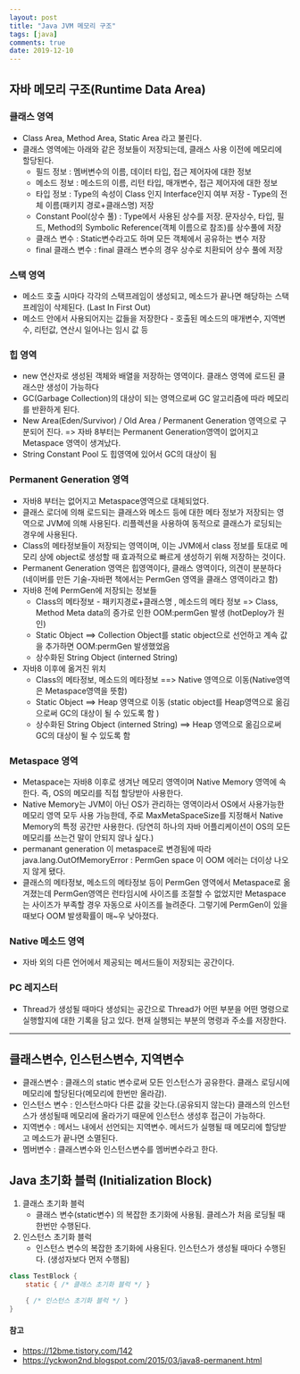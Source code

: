 ```yaml
---
layout: post
title: "Java JVM 메모리 구조"
tags: [java]
comments: true
date: 2019-12-10
---
```


## 자바 메모리 구조(Runtime Data Area)
### 클래스 영역
- Class Area, Method Area, Static Area 라고 불린다.
- 클래스 영역에는 아래와 같은 정보들이 저장되는데, 클래스 사용 이전에 메모리에 할당된다.
  * 필드 정보 : 멤버변수의 이름, 데이터 타입, 접근 제어자에 대한 정보
  * 메소드 정보 : 메소드의 이름, 리턴 타입, 매개변수, 접근 제어자에 대한 정보
  * 타입 정보 : Type의 속성이 Class 인지 Interface인지 여부 저장 - Type의 전체 이름(패키지 경로+클래스명) 저장
  * Constant Pool(상수 풀) : Type에서 사용된 상수를 저장. 문자상수, 타입, 필드, Method의 Symbolic Reference(객체 이름으로 참조)를 상수풀에 저장
  * 클래스 변수 : Static변수라고도 하며 모든 객체에서 공유하는 변수 저장
  * final 클래스 변수 : final 클래스 변수의 경우 상수로 치환되어 상수 풀에 저장

### 스택 영역
- 메소드 호출 시마다 각각의 스택프레임이 생성되고, 메소드가 끝나면 해당하는 스택프레임이 삭제된다. (Last In First Out)
- 메소드 안에서 사용되어지는 값들을 저장한다 - 호출된 메소드의 매개변수, 지역변수, 리턴값, 연산시 일어나는 임시 값 등

### 힙 영역
- new 연산자로 생성된 객체와 배열을 저장하는 영역이다. 클래스 영역에 로드된 클래스만 생성이 가능하다
- GC(Garbage Collection)의 대상이 되는 영역으로써 GC 알고리즘에 따라 메모리를 반환하게 된다.
- New Area(Eden/Survivor) / Old Area / Permanent Generation 영역으로 구분되어 진다. => 자바 8부터는 Permanent Generation영역이 없어지고 Metaspace 영역이 생겨났다.
- String Constant Pool 도 힙영역에 있어서 GC의 대상이 됨

### Permanent Generation 영역
- 자바8 부터는 없어지고 Metaspace영역으로 대체되었다.
- 클래스 로더에 의해 로드되는 클래스와 메소드 등에 대한 메타 정보가 저장되는 영역으로 JVM에 의해 사용된다. 리플렉션을 사용하여 동적으로 클래스가 로딩되는 경우에 사용된다. 
- Class의 메타정보들이 저장되는 영역이며, 이는 JVM에서 class 정보를 토대로 메모리 상에 object로 생성할 때 효과적으로 빠르게 생성하기 위해 저장하는 것이다.
- Permanent Generation 영역은 힙영역이다, 클래스 영역이다, 의견이 분분하다 (네이버를 만든 기술-자바편 책에서는 PermGen 영역을 클래스 영역이라고 함)
- 자바8 전에 PermGen에 저장되는 정보들
  * Class의 메타정보 - 패키지경로+클래스명 , 메소드의 메타 정보 => Class, Method Meta data의 증가로 인한 OOM:permGen 발생 (hotDeploy가 원인)
  * Static Object ==> Collection Object를 static object으로 선언하고 계속 값을 추가하면 OOM:permGen 발생했었음 
  * 상수화된 String Object (interned String)
- 자바8 이후에 옮겨진 위치
  * Class의 메타정보, 메소드의 메타정보 ==> Native 영역으로 이동(Native영역은 Metaspace영역을 뜻함)
  * Static Object ==> Heap 영역으로 이동 (static object를 Heap영역으로 옮김으로써 GC의 대상이 될 수 있도록 함 )
  * 상수화된 String Object (interned String) ==> Heap 영역으로 옮김으로써 GC의 대상이 될 수 있도록 함
    
### Metaspace 영역
- Metaspace는 자바8 이후로 생겨난 메모리 영역이며 Native Memory 영역에 속한다. 즉, OS의 메모리를 직접 할당받아 사용한다.
- Native Memory는 JVM이 아닌 OS가 관리하는 영역이라서 OS에서 사용가능한 메모리 영역 모두 사용 가능한데, 주로 MaxMetaSpaceSize를 지정해서 Native Memory의 특정 공간만 사용한다. (당연히 하나의 자바 어플리케이션이 OS의 모든 메모리를 쓰는건 말이 안되지 않나 싶다.)
- permanant generation 이 metaspace로 변경됨에 따라  java.lang.OutOfMemoryError : PermGen space 이 OOM 에러는 더이상 나오지 않게 됐다.
- 클래스의 메타정보, 메소드의 메타정보 등이 PermGen 영역에서 Metaspace로 옮겨졌는데 PermGen영역은 런타임시에 사이즈를 조절할 수 없었지만 Metaspace는 사이즈가 부족할 경우 자동으로 사이즈를 늘려준다. 그렇기에 PermGen이 있을때보다 OOM 발생확률이 매~우 낮아졌다.

### Native 메소드 영역
- 자바 외의 다른 언어에서 제공되는 메서드들이 저장되는 공간이다.

### PC 레지스터
- Thread가 생성될 때마다 생성되는 공간으로 Thread가 어떤 부분을 어떤 명령으로 실행할지에 대한 기록을 담고 있다. 현재 실행되는 부분의 명령과 주소를 저장한다. 


------------
## 클래스변수, 인스턴스변수, 지역변수
- 클래스변수 : 클래스의 static 변수로써 모든 인스턴스가 공유한다. 클래스 로딩시에 메모리에 할당된다(메모리에 한번만 올라감).
- 인스턴스 변수 : 인스턴스마다 다른 값을 갖는다.(공유되지 않는다) 클래스의 인스턴스가 생성될때 메모리에 올라가기 때문에 인스턴스 생성후 접근이 가능하다.
- 지역변수 : 메서느 내에서 선언되는 지역변수. 메서드가 실행될 때 메모리에 할당받고 메소드가 끝나면 소멸된다.
- 멤버변수 : 클래스변수와 인스턴스변수를 멤버변수라고 한다.


## Java 초기화 블럭 (Initialization Block)
1. 클래스 초기화 블럭
    - 클래스 변수(static변수) 의 복잡한 초기화에 사용됨. 클레스가 처음 로딩될 때 한번만 수행된다.
2. 인스턴스 초기화 블럭
    - 인스턴스 변수의 복잡한 초기화에 사용된다. 인스턴스가 생성될 때마다 수행된다. (생성자보다 먼저 수행됨)

```java
class TestBlock {
    static { /* 클래스 초기화 블럭 */ }

    { /* 인스턴스 초기화 블럭 */ }
}
```


#### 참고
- <https://12bme.tistory.com/142>
- <https://yckwon2nd.blogspot.com/2015/03/java8-permanent.html>